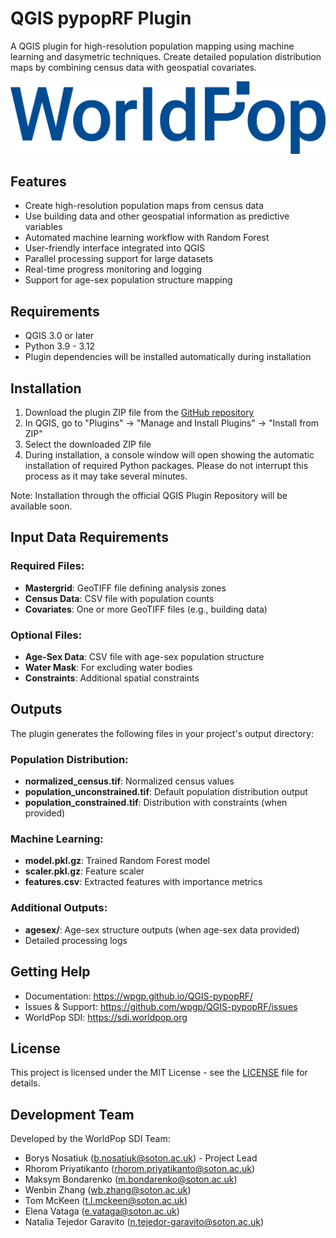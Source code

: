 # QGIS pypopRF Plugin

A QGIS plugin for high-resolution population mapping using machine learning and dasymetric techniques. Create detailed population distribution maps by combining census data with geospatial covariates.

![WorldPop SDI](wp_logo.png)

## Features

- Create high-resolution population maps from census data
- Use building data and other geospatial information as predictive variables
- Automated machine learning workflow with Random Forest
- User-friendly interface integrated into QGIS
- Parallel processing support for large datasets
- Real-time progress monitoring and logging
- Support for age-sex population structure mapping

## Requirements

- QGIS 3.0 or later
- Python 3.9 - 3.12
- Plugin dependencies will be installed automatically during installation

## Installation

1. Download the plugin ZIP file from the [GitHub repository](https://github.com/wpgp/QGIS-pypopRF/releases)
2. In QGIS, go to "Plugins" → "Manage and Install Plugins" → "Install from ZIP"
3. Select the downloaded ZIP file
4. During installation, a console window will open showing the automatic installation of required Python packages. Please do not interrupt this process as it may take several minutes.

Note: Installation through the official QGIS Plugin Repository will be available soon.

## Input Data Requirements

### Required Files:
- **Mastergrid**: GeoTIFF file defining analysis zones
- **Census Data**: CSV file with population counts
- **Covariates**: One or more GeoTIFF files (e.g., building data)

### Optional Files:
- **Age-Sex Data**: CSV file with age-sex population structure
- **Water Mask**: For excluding water bodies
- **Constraints**: Additional spatial constraints

## Outputs

The plugin generates the following files in your project's output directory:

### Population Distribution:
- **normalized_census.tif**: Normalized census values
- **population_unconstrained.tif**: Default population distribution output
- **population_constrained.tif**: Distribution with constraints (when provided)

### Machine Learning:
- **model.pkl.gz**: Trained Random Forest model
- **scaler.pkl.gz**: Feature scaler
- **features.csv**: Extracted features with importance metrics

### Additional Outputs:
- **agesex/**: Age-sex structure outputs (when age-sex data provided)
- Detailed processing logs

## Getting Help

- Documentation: https://wpgp.github.io/QGIS-pypopRF/
- Issues & Support: https://github.com/wpgp/QGIS-pypopRF/issues
- WorldPop SDI: https://sdi.worldpop.org


## License

This project is licensed under the MIT License - see the [LICENSE](LICENSE) file for details.

## Development Team

Developed by the WorldPop SDI Team:
- Borys Nosatiuk (b.nosatiuk@soton.ac.uk) - Project Lead
- Rhorom Priyatikanto (rhorom.priyatikanto@soton.ac.uk)
- Maksym Bondarenko (m.bondarenko@soton.ac.uk)
- Wenbin Zhang (wb.zhang@soton.ac.uk)
- Tom McKeen (t.l.mckeen@soton.ac.uk)
- Elena Vataga (e.vataga@soton.ac.uk)
- Natalia Tejedor Garavito (n.tejedor-garavito@soton.ac.uk)